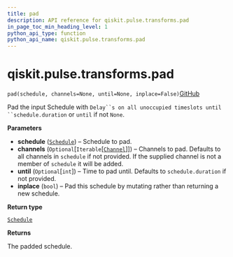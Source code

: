 ```yaml
---
title: pad
description: API reference for qiskit.pulse.transforms.pad
in_page_toc_min_heading_level: 1
python_api_type: function
python_api_name: qiskit.pulse.transforms.pad
---
```


# qiskit.pulse.transforms.pad

<span id="qiskit.pulse.transforms.pad" />

`pad(schedule, channels=None, until=None, inplace=False)`[GitHub](https://github.com/qiskit/qiskit/tree/stable/0.20/qiskit/pulse/transforms/canonicalization.py "view source code")

Pad the input Schedule with `Delay``s on all unoccupied timeslots until ``schedule.duration` or `until` if not `None`.

**Parameters**

*   **schedule** ([`Schedule`](qiskit.pulse.Schedule "qiskit.pulse.schedule.Schedule")) – Schedule to pad.
*   **channels** (`Optional`\[`Iterable`\[[`Channel`](pulse#qiskit.pulse.channels.Channel "qiskit.pulse.channels.Channel")]]) – Channels to pad. Defaults to all channels in `schedule` if not provided. If the supplied channel is not a member of `schedule` it will be added.
*   **until** (`Optional`\[`int`]) – Time to pad until. Defaults to `schedule.duration` if not provided.
*   **inplace** (`bool`) – Pad this schedule by mutating rather than returning a new schedule.

**Return type**

[`Schedule`](qiskit.pulse.Schedule "qiskit.pulse.schedule.Schedule")

**Returns**

The padded schedule.


